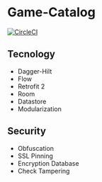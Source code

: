 # Game-Catalog
[![CircleCI](https://dl.circleci.com/status-badge/img/gh/adityaayatusy/Game-Catalog/tree/master.svg?style=svg)](https://dl.circleci.com/status-badge/redirect/gh/adityaayatusy/Game-Catalog/tree/master)

## Tecnology
- Dagger-Hilt
- Flow
- Retrofit 2
- Room
- Datastore
- Modularization

## Security
- Obfuscation
- SSL Pinning
- Encryption Database
- Check Tampering
